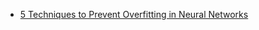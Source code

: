 
- [5 Techniques to Prevent Overfitting in Neural Networks](https://www.kdnuggets.com/2019/12/5-techniques-prevent-overfitting-neural-networks.html)
